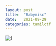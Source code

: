```yaml
---
layout: post
title:  "Babymisc"
date:   2021-09-29
categories: tamilctf
---
```




![1](https://user-images.githubusercontent.com/16634117/135277010-6023f88d-165d-49af-81de-422e56abc2e9.png)

